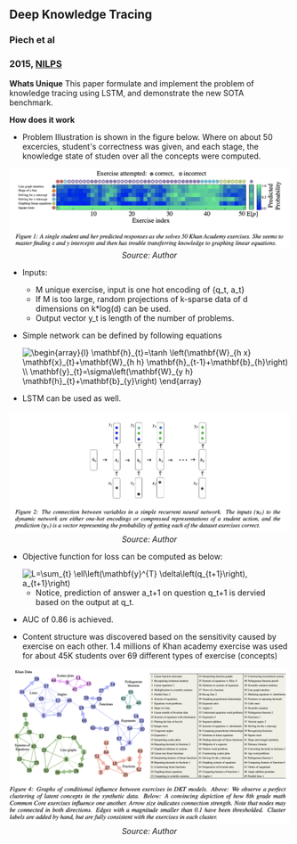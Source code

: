 ## Deep Knowledge Tracing
### Piech et al
### 2015,  [NILPS](https://proceedings.neurips.cc/paper/2015/file/bac9162b47c56fc8a4d2a519803d51b3-Paper.pdf)

**Whats Unique**
This paper formulate and implement the problem of knowledge tracing using LSTM, and demonstrate the new SOTA benchmark.

**How does it work**
* Problem Illustration is shown in the figure below. Where on about 50 excercies, student's correctness was given, and each stage, the knowledge state of studen over all the concepts were computed.

<p align="center">
    <img width=600 src="images/DKT_example.png">
    <em>Source: Author</em>
    </p>

* Inputs: 
    * M unique exercise, input is one hot encoding of {q_t, a_t}
    * If M is too large, random projections of k-sparse data of d dimensions on k*log(d) can be used. 
    * Output vector y_t is length of the number of problems. 
* Simple network can be defined by following equations
    
    <img src="https://i.upmath.me/svg/%5Cbegin%7Barray%7D%7Bl%7D%0A%5Cmathbf%7Bh%7D_%7Bt%7D%3D%5Ctanh%20%5Cleft(%5Cmathbf%7BW%7D_%7Bh%20x%7D%20%5Cmathbf%7Bx%7D_%7Bt%7D%2B%5Cmathbf%7BW%7D_%7Bh%20h%7D%20%5Cmathbf%7Bh%7D_%7Bt-1%7D%2B%5Cmathbf%7Bb%7D_%7Bh%7D%5Cright)%20%5C%5C%0A%5Cmathbf%7By%7D_%7Bt%7D%3D%5Csigma%5Cleft(%5Cmathbf%7BW%7D_%7By%20h%7D%20%5Cmathbf%7Bh%7D_%7Bt%7D%2B%5Cmathbf%7Bb%7D_%7By%7D%5Cright)%0A%5Cend%7Barray%7D" alt="\begin{array}{l}
\mathbf{h}_{t}=\tanh \left(\mathbf{W}_{h x} \mathbf{x}_{t}+\mathbf{W}_{h h} \mathbf{h}_{t-1}+\mathbf{b}_{h}\right) \\
\mathbf{y}_{t}=\sigma\left(\mathbf{W}_{y h} \mathbf{h}_{t}+\mathbf{b}_{y}\right)
\end{array}" /> 

* LSTM can be used as well. 

<p align="center">
    <img width=600 src="images/DKT_architecture.png">
    <em>Source: Author</em>
    </p>

* Objective function for loss can be computed as below:

    <img src="https://i.upmath.me/svg/L%3D%5Csum_%7Bt%7D%20%5Cell%5Cleft(%5Cmathbf%7By%7D%5E%7BT%7D%20%5Cdelta%5Cleft(q_%7Bt%2B1%7D%5Cright)%2C%20a_%7Bt%2B1%7D%5Cright)" alt="L=\sum_{t} \ell\left(\mathbf{y}^{T} \delta\left(q_{t+1}\right), a_{t+1}\right)" />

    * Notice, prediction of answer a_t+1 on question q_t+1 is dervied based on the output at q_t.

* AUC of 0.86 is achieved. 

* Content structure was discovered based on the sensitivity caused by exercise on each other. 1.4 millions of Khan academy exercise was used for about 45K students over 69 different types of exercise (concepts)

<p align="center">
    <img width=600 src="images/DKT_content_structure.png">
    <em>Source: Author</em>
    </p>



